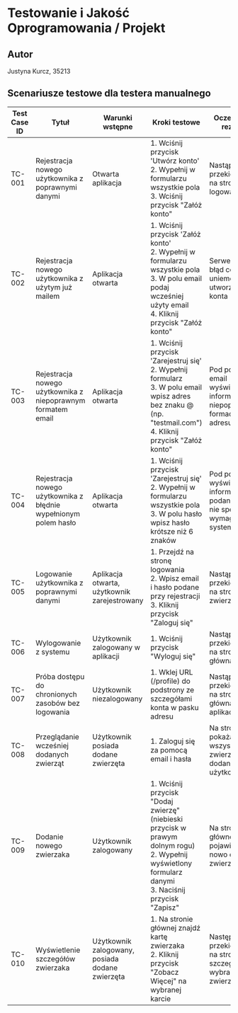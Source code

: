 # Testowanie i Jakość Oprogramowania / Projekt
## Autor
Justyna Kurcz, 35213

## Scenariusze testowe dla testera manualnego

| Test Case ID                    | Tytuł | Warunki wstępne | Kroki testowe | Oczekiwany rezultat |
|--------------------------------|--------|-------------------|---------------|------------------|
| TC-001 | Rejestracja nowego użytkownika z poprawnymi danymi | Otwarta aplikacja | 1. Wciśnij przycisk 'Utwórz konto'<br>2. Wypełnij w formularzu wszystkie pola<br>3. Wciśnij przycisk "Załóż konto" | Nastąpi przekierowanie na stronę logowania |
| TC-002 | Rejestracja nowego użytkownika z użytym już mailem | Aplikacja otwarta | 1. Wciśnij przycisk 'Załóż konto'<br>2. Wypełnij w formularzu wszystkie pola<br>3. W polu email podaj wcześniej użyty email<br>4. Kliknij przycisk "Załóż konto" | Serwer zwróci błąd co uniemożliwi utworzenie konta |
| TC-003 | Rejestracja nowego użytkownika z niepoprawnym formatem email | Aplikacja otwarta | 1. Wciśnij przycisk 'Zarejestruj się'<br>2. Wypełnij formularz<br>3. W polu email wpisz adres bez znaku @ (np. "testmail.com")<br>4. Kliknij przycisk "Załóż konto" | Pod polem email wyświetla się informacja o niepoprawnym formacie adresu email |
| TC-004 | Rejestracja nowego użytkownika z błędnie wypełnionym polem hasło | Aplikacja otwarta | 1. Wciśnij przycisk 'Zarejestruj się'<br>2. Wypełnij w formularzu wszystkie pola<br>3. W polu hasło wpisz hasło krótsze niż 6 znaków | Pod polem wyświetla się informacja, że podane hasło nie spełnia wymagań systemu |
| TC-005 | Logowanie użytkownika z poprawnymi danymi | Aplikacja otwarta, użytkownik zarejestrowany | 1. Przejdź na stronę logowania<br>2. Wpisz email i hasło podane przy rejestracji<br>3. Kliknij przycisk "Zaloguj się" | Nastąpi przekierowanie na stronę ze zwierzakami |
| TC-006 | Wylogowanie z systemu | Użytkownik zalogowany w aplikacji | 1. Wciśnij przycisk "Wyloguj się" | Nastąpi przekierowanie na stronę główną |
| TC-007 | Próba dostępu do chronionych zasobów bez logowania | Użytkownik niezalogowany | 1. Wklej URL (/profile) do podstrony ze szczegółami konta w pasku adresu | Nastąpi przekierowanie na stronę główną aplikacji |
| TC-008 | Przeglądanie wcześniej dodanych zwierząt | Użytkownik posiada dodane zwierzęta | 1. Zaloguj się za pomocą email i hasła | Na stronie pokażą się wszystkie zwierzęta dodane przez użytkownika |
| TC-009 | Dodanie nowego zwierzaka | Użytkownik zalogowany | 1. Wciśnij przycisk "Dodaj zwierzę" (niebieski przycisk w prawym dolnym rogu)<br>2. Wypełnij wyświetlony formularz danymi<br>3. Naciśnij przycisk "Zapisz" | Na stronie głównej pojawia się nowo dodane zwierzę |
| TC-010 | Wyświetlenie szczegółów zwierzaka | Użytkownik zalogowany, posiada dodane zwierzęta | 1. Na stronie głównej znajdź kartę zwierzaka<br>2. Kliknij przycisk "Zobacz Więcej" na wybranej karcie | Następuje przekierowanie na stronę ze szczegółami wybranego zwierzaka |
  
